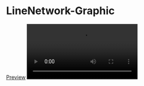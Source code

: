 # LineNetwork-Graphic

[Preview](https://htmlpreview.github.io/?https://github.com/FetzerTony/LineNetwork-Graphic/blob/main/index.html)
<video src="">
